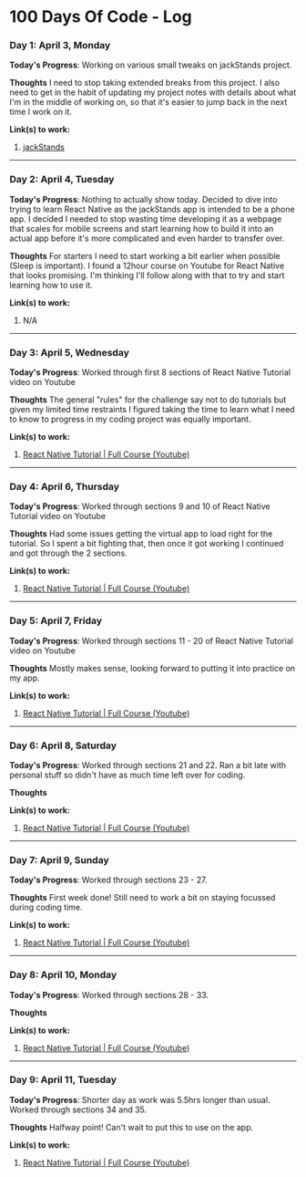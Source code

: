# 100 Days Of Code - Log

### Day 1: April 3, Monday

**Today's Progress**: Working on various small tweaks on jackStands project.

**Thoughts** I need to stop taking extended breaks from this project.  I also need to get in the habit of updating my project notes with details about what I'm in the middle of working on, so that it's easier to jump back in the next time I work on it.

**Link(s) to work:**
1. [jackStands](https://github.com/rbishop85/jack-stands)

---

### Day 2: April 4, Tuesday

**Today's Progress**: Nothing to actually show today.  Decided to dive into trying to learn React Native as the jackStands app is intended to be a phone app.  I decided I needed to stop wasting time developing it as a webpage that scales for mobile screens and start learning how to build it into an actual app before it's more complicated and even harder to transfer over.

**Thoughts** For starters I need to start working a bit earlier when possible (Sleep is important).  I found a 12hour course on Youtube for React Native that looks promising.  I'm thinking I'll follow along with that to try and start learning how to use it.

**Link(s) to work:**
1. N/A

---

### Day 3: April 5, Wednesday

**Today's Progress**: Worked through first 8 sections of React Native Tutorial video on Youtube

**Thoughts** The general "rules" for the challenge say not to do tutorials but given my limited time restraints I figured taking the time to learn what I need to know to progress in my coding project was equally important.

**Link(s) to work:**
1. [React Native Tutorial | Full Course (Youtube)](https://www.youtube.com/watch?v=YF9NCCOy7P0)

---

### Day 4: April 6, Thursday

**Today's Progress**: Worked through sections 9 and 10 of React Native Tutorial video on Youtube

**Thoughts** Had some issues getting the virtual app to load right for the tutorial.  So I spent a bit fighting that, then once it got working I continued and got through the 2 sections.

**Link(s) to work:**
1. [React Native Tutorial | Full Course (Youtube)](https://www.youtube.com/watch?v=YF9NCCOy7P0)

---

### Day 5: April 7, Friday

**Today's Progress**: Worked through sections 11 - 20 of React Native Tutorial video on Youtube

**Thoughts** Mostly makes sense, looking forward to putting it into practice on my app.

**Link(s) to work:**
1. [React Native Tutorial | Full Course (Youtube)](https://www.youtube.com/watch?v=YF9NCCOy7P0)

---

### Day 6: April 8, Saturday

**Today's Progress**: Worked through sections 21 and 22.  Ran a bit late with personal stuff so didn't have as much time left over for coding.

**Thoughts** 

**Link(s) to work:**
1. [React Native Tutorial | Full Course (Youtube)](https://www.youtube.com/watch?v=YF9NCCOy7P0)

---

### Day 7: April 9, Sunday

**Today's Progress**: Worked through sections 23 - 27.

**Thoughts** First week done!  Still need to work a bit on staying focussed during coding time.

**Link(s) to work:**
1. [React Native Tutorial | Full Course (Youtube)](https://www.youtube.com/watch?v=YF9NCCOy7P0)

---

### Day 8: April 10, Monday

**Today's Progress**: Worked through sections 28 - 33.

**Thoughts** 

**Link(s) to work:**
1. [React Native Tutorial | Full Course (Youtube)](https://www.youtube.com/watch?v=YF9NCCOy7P0)

---

### Day 9: April 11, Tuesday

**Today's Progress**: Shorter day as work was 5.5hrs longer than usual.  Worked through sections 34 and 35.

**Thoughts** Halfway point!  Can't wait to put this to use on the app.

**Link(s) to work:**
1. [React Native Tutorial | Full Course (Youtube)](https://www.youtube.com/watch?v=YF9NCCOy7P0)
